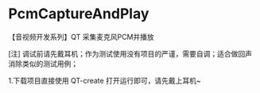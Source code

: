 # PcmCaptureAndPlay
【音视频开发系列】QT 采集麦克风PCM并播放

[注] 调试前请先戴耳机；作为测试使用没有项目的严谨，需要自调；适合做回声消除类似的测试用例；

1.下载项目直接使用 QT-create 打开运行即可，请先戴上耳机~
